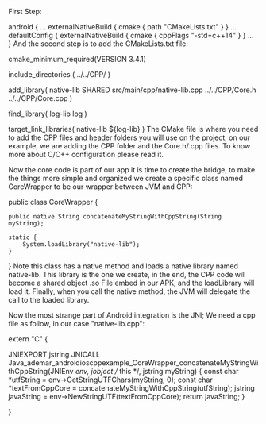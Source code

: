 First Step:

android {
...
externalNativeBuild {
    cmake {
        path "CMakeLists.txt"
    }
}
...
defaultConfig {
    externalNativeBuild {
        cmake {
            cppFlags "-std=c++14"
        }
    }
...
}
And the second step is to add the CMakeLists.txt file:

cmake_minimum_required(VERSION 3.4.1)

include_directories (
    ../../CPP/
)

add_library(
    native-lib
    SHARED
    src/main/cpp/native-lib.cpp
    ../../CPP/Core.h
    ../../CPP/Core.cpp
)

find_library(
    log-lib
    log
)

target_link_libraries(
    native-lib
    ${log-lib}
)
The CMake file is where you need to add the CPP files and header folders you will use on the project, on our example, we are adding the CPP folder and the Core.h/.cpp files. To know more about C/C++ configuration please read it.

Now the core code is part of our app it is time to create the bridge, to make the things more simple and organized we create a specific class named CoreWrapper to be our wrapper between JVM and CPP:

public class CoreWrapper {

    public native String concatenateMyStringWithCppString(String myString);

    static {
        System.loadLibrary("native-lib");
    }

}
Note this class has a native method and loads a native library named native-lib. This library is the one we create, in the end, the CPP code will become a shared object .so File embed in our APK, and the loadLibrary will load it. Finally, when you call the native method, the JVM will delegate the call to the loaded library.

Now the most strange part of Android integration is the JNI; We need a cpp file as follow, in our case "native-lib.cpp":

extern "C" {

JNIEXPORT jstring JNICALL Java_ademar_androidioscppexample_CoreWrapper_concatenateMyStringWithCppString(JNIEnv *env, jobject /* this */, jstring myString) {
    const char *utfString = env->GetStringUTFChars(myString, 0);
    const char *textFromCppCore = concatenateMyStringWithCppString(utfString);
    jstring javaString = env->NewStringUTF(textFromCppCore);
    return javaString;
}

}
